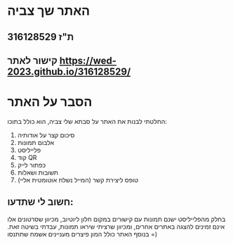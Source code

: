 # האתר שך צביה
## ת"ז 316128529
## קישור לאתר https://wed-2023.github.io/316128529/

# הסבר על האתר
החלטתי לבנות את האתר על סבתא שלי צביה, הוא כולל בתוכו:
1. סיכום קצר על אודותיה
2. אלבום תמונות
3. פלייליסט
4. קוד QR
5. כפתור לייק 
6. תשובות ושאלות
7. טופס ליצירת קשר (המייל נשלח אוטומטית אליי)

## חשוב לי שתדעו:
בחלק מהפלייליסט ישנם תמונות עם קישורים במקום חלון ליוטיוב, מכיוון שסרטונים אלו אינם זמינים להצגה באתרים אחרים, ומכיוון שרציתי שיראו תמונות, עבדתי בשיטה זאת.
בנוסף האתר כולל המון פיצרים מעניינים אשמח שתתנסו =)

